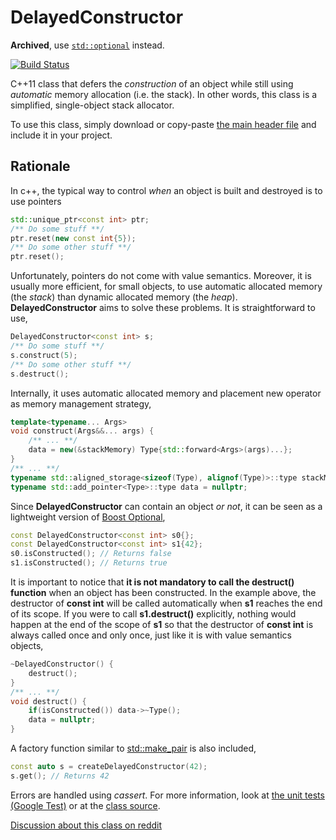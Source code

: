 # DelayedConstructor

**Archived**, use [`std::optional`](https://en.cppreference.com/w/cpp/utility/optional) instead.

[![Build Status](https://travis-ci.org/klalumiere/DelayedConstructor.svg?branch=master)](https://travis-ci.org/klalumiere/DelayedConstructor/)

C++11 class that defers the *construction* of an object while still using *automatic* memory allocation (i.e. the stack). In other words, this class is a simplified, single-object stack allocator.

To use this class, simply download or copy-paste [the main header file](https://github.com/klalumiere/DelayedConstructor/blob/master/include/DelayedConstructor/DelayedConstructor.h) and include it in your project.

## Rationale

In c++, the typical way to control *when* an object is built and destroyed is to use pointers

```c++
std::unique_ptr<const int> ptr;
/** Do some stuff **/
ptr.reset(new const int{5});
/** Do some other stuff **/
ptr.reset();
```

Unfortunately, pointers do not come with value semantics. Moreover, it is usually more efficient, for small objects, to use automatic allocated memory (the *stack*) than dynamic allocated memory (the *heap*). **DelayedConstructor** aims to solve these problems. It is straightforward to use,

```c++
DelayedConstructor<const int> s;
/** Do some stuff **/
s.construct(5);
/** Do some other stuff **/
s.destruct();
```

Internally, it uses automatic allocated memory and placement new operator as memory management strategy,

```c++
template<typename... Args>
void construct(Args&&... args) {
    /** ... **/
    data = new(&stackMemory) Type{std::forward<Args>(args)...};
}
/** ... **/
typename std::aligned_storage<sizeof(Type), alignof(Type)>::type stackMemory;
typename std::add_pointer<Type>::type data = nullptr;
```

Since **DelayedConstructor** can contain an object *or not*, it can be seen as a lightweight version of [Boost Optional](http://www.boost.org/doc/libs/1_61_0/libs/optional/doc/html/index.html),

```c++
const DelayedConstructor<const int> s0{};
const DelayedConstructor<const int> s1{42};
s0.isConstructed(); // Returns false
s1.isConstructed(); // Returns true
```

It is important to notice that **it is not mandatory to call the destruct() function** when an object has been constructed. In the example above, the destructor of **const int** will be called automatically when **s1** reaches the end of its scope. If you were to call **s1.destruct()** explicitly, nothing would happen at the end of the scope of **s1** so that the destructor of **const int** is always called once and only once, just like it is with value semantics objects,

```c++
~DelayedConstructor() {
    destruct();
}
/** ... **/
void destruct() {
    if(isConstructed()) data->~Type();
    data = nullptr;
}
```

A factory function similar to [std::make_pair](http://en.cppreference.com/w/cpp/utility/pair/make_pair) is also included,

```c++
const auto s = createDelayedConstructor(42);
s.get(); // Returns 42
```

Errors are handled using *cassert*. For more information, look at [the unit tests (Google Test)](https://github.com/klalumiere/DelayedConstructor/blob/master/src/DelayedConstructor_tests.cpp) or at the [class source](https://github.com/klalumiere/DelayedConstructor/blob/master/include/DelayedConstructor.h).

[Discussion about this class on reddit](https://www.reddit.com/r/cpp/comments/56pccl/c11_class_that_defers_the_construction_of_an/)
